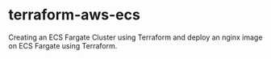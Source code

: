 # terraform-aws-ecs
Creating an ECS Fargate Cluster using Terraform and deploy an nginx image on ECS Fargate using Terraform.
